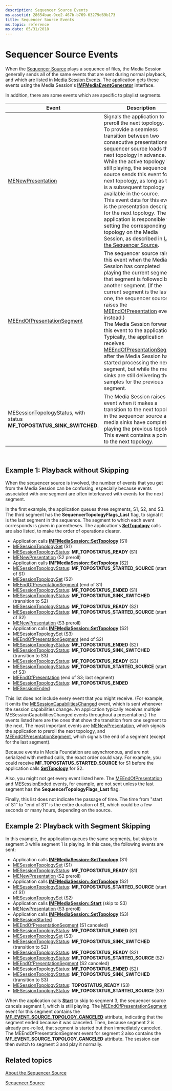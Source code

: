 ```yaml
---
description: Sequencer Source Events
ms.assetid: 28654bae-9ce2-467b-b769-63279d69b173
title: Sequencer Source Events
ms.topic: reference
ms.date: 05/31/2018
---
```


# Sequencer Source Events

When the [Sequencer Source](sequencer-source.md) plays a sequence of files, the Media Session generally sends all of the same events that are sent during normal playback, and which are listed in [Media Session Events](media-session-events.md). The application gets these events using the Media Session's [**IMFMediaEventGenerator**](/windows/desktop/api/mfobjects/nn-mfobjects-imfmediaeventgenerator) interface.

In addition, there are some events which are specific to playlist segments.



| Event                                                                                                   | Description                                                                                                                                                                                                                                                                                                                                                                                                                                                                                                                                                                                                                                                        |
|---------------------------------------------------------------------------------------------------------|--------------------------------------------------------------------------------------------------------------------------------------------------------------------------------------------------------------------------------------------------------------------------------------------------------------------------------------------------------------------------------------------------------------------------------------------------------------------------------------------------------------------------------------------------------------------------------------------------------------------------------------------------------------------|
| [MENewPresentation](menewpresentation.md)                                                              | Signals the application to preroll the next topology.<br/> To provide a seamless transition between two consecutive presentations, the sequencer source loads the next topology in advance. While the active topology is still playing, the sequencer source sends this event for the next topology, as long as there is a subsequent topology available in the source.<br/> This event data for this event is the presentation descriptor for the next topology. The application is responsible for setting the corresponding topology on the Media Session, as described in [Using the Sequencer Source](using-the-sequencer-source.md).<br/> |
| [MEEndOfPresentationSegment](meendofpresentationsegment.md)                                            | The sequencer source raises this event when the Media Session has completed playing the current segment, if that segment is followed by another segment. (If the current segment is the last one, the sequencer source raises the [MEEndOfPresentation](meendofpresentation.md) event instead.)<br/> The Media Session forwards this event to the application. Typically, the application receives [MEEndOfPresentationSegment](meendofpresentationsegment.md) after the Media Session has started processing the next segment, but while the media sinks are still delivering the samples for the previous segment.<br/>                            |
| [MESessionTopologyStatus](mesessiontopologystatus.md), with status **MF\_TOPOSTATUS\_SINK\_SWITCHED**. | The Media Session raises this event when it makes a transition to the next topology in the sequencer source and media sinks have completed playing the previous topology. This event contains a pointer to the next topology.                                                                                                                                                                                                                                                                                                                                                                                                                                      |



 

## Example 1: Playback without Skipping

When the sequencer source is involved, the number of events that you get from the Media Session can be confusing, especially because events associated with one segment are often interleaved with events for the next segment.

In the first example, the application queues three segments, S1, S2, and S3. The third segment has the **SequencerTopologyFlags\_Last** flag, to signal it is the last segment in the sequence. The segment to which each event corresponds is given in parentheses. The application's [**SetTopology**](/windows/desktop/api/mfidl/nf-mfidl-imfmediasession-settopology) calls are also listed, to make the order of operations clearer.

-   Application calls [**IMFMediaSession::SetTopology**](/windows/desktop/api/mfidl/nf-mfidl-imfmediasession-settopology) (S1)
-   [MESessionTopologySet](mesessiontopologyset.md) (S1)
-   [MESessionTopologyStatus](mesessiontopologystatus.md): **MF\_TOPOSTATUS\_READY** (S1)
-   [MENewPresentation](menewpresentation.md) (S2 preroll)
-   Application calls [**IMFMediaSession::SetTopology**](/windows/desktop/api/mfidl/nf-mfidl-imfmediasession-settopology) (S2)
-   [MESessionTopologyStatus](mesessiontopologystatus.md): **MF\_TOPOSTATUS\_STARTED\_SOURCE** (start of S1)
-   [MESessionTopologySet](mesessiontopologyset.md) (S2)
-   [MEEndOfPresentationSegment](meendofpresentationsegment.md) (end of S1)
-   [MESessionTopologyStatus](mesessiontopologystatus.md): **MF\_TOPOSTATUS\_ENDED** (S1)
-   [MESessionTopologyStatus](mesessiontopologystatus.md): **MF\_TOPOSTATUS\_SINK\_SWITCHED** (transition to S2)
-   [MESessionTopologyStatus](mesessiontopologystatus.md): **MF\_TOPOSTATUS\_READY** (S2)
-   [MESessionTopologyStatus](mesessiontopologystatus.md): **MF\_TOPOSTATUS\_STARTED\_SOURCE** (start of S2)
-   [MENewPresentation](menewpresentation.md) (S3 preroll)
-   Application calls [**IMFMediaSession::SetTopology**](/windows/desktop/api/mfidl/nf-mfidl-imfmediasession-settopology) (S2)
-   [MESessionTopologySet](mesessiontopologyset.md) (S3)
-   [MEEndOfPresentationSegment](meendofpresentationsegment.md) (end of S2)
-   [MESessionTopologyStatus](mesessiontopologystatus.md): **MF\_TOPOSTATUS\_ENDED** (S2)
-   [MESessionTopologyStatus](mesessiontopologystatus.md): **MF\_TOPOSTATUS\_SINK\_SWITCHED** (transition to S3)
-   [MESessionTopologyStatus](mesessiontopologystatus.md): **MF\_TOPOSTATUS\_READY** (S3)
-   [MESessionTopologyStatus](mesessiontopologystatus.md): **MF\_TOPOSTATUS\_STARTED\_SOURCE** (start of S3)
-   [MEEndOfPresentation](meendofpresentation.md) (end of S3; last segment)
-   [MESessionTopologyStatus](mesessiontopologystatus.md): **MF\_TOPOSTATUS\_ENDED**
-   [MESessionEnded](mesessionended.md)

This list does not include every event that you might receive. (For example, it omits the [MESessionCapabilitiesChanged](mesessioncapabilitieschanged.md) event, which is sent whenever the session capabilities change. An application typically receives multiple MESessionCapabilitiesChanged events throughout a presentation.) The events listed here are the ones that show the transition from one segment to the next. The most important events are [MENewPresentation](menewpresentation.md), which signals the application to preroll the next topology, and [MEEndOfPresentationSegment](meendofpresentationsegment.md), which signals the end of a segment (except for the last segment).

Because events in Media Foundation are asynchronous, and are not serialized with method calls, the exact order could vary. For example, you could receive **MF\_TOPOSTATUS\_STARTED\_SOURCE** for S1 before the application calls [**SetTopology**](/windows/desktop/api/mfidl/nf-mfidl-imfmediasession-settopology) for S2.

Also, you might not get every event listed here. The [MEEndOfPresentation](meendofpresentation.md) and [MESessionEnded](mesessionended.md) events, for example, are not sent unless the last segment has the **SequencerTopologyFlags\_Last** flag.

Finally, this list does not indicate the passage of time. The time from "start of S1" to "end of S1" is the entire duration of S1, which could be a few seconds or many hours, depending on the source.

## Example 2: Playback with Segment Skipping

In this example, the application queues the same segments, but skips to segment 3 while segment 1 is playing. In this case, the following events are sent:

-   Application calls [**IMFMediaSession::SetTopology**](/windows/desktop/api/mfidl/nf-mfidl-imfmediasession-settopology) (S1)
-   [MESessionTopologySet](mesessiontopologyset.md) (S1)
-   [MESessionTopologyStatus](mesessiontopologystatus.md): **MF\_TOPOSTATUS\_READY** (S1)
-   [MENewPresentation](menewpresentation.md) (S2 preroll)
-   Application calls [**IMFMediaSession::SetTopology**](/windows/desktop/api/mfidl/nf-mfidl-imfmediasession-settopology) (S2)
-   [MESessionTopologyStatus](mesessiontopologystatus.md): **MF\_TOPOSTATUS\_STARTED\_SOURCE** (start of S1)
-   [MESessionTopologySet](mesessiontopologyset.md) (S2)
-   Application calls [**IMFMediaSession::Start**](/windows/desktop/api/mfidl/nf-mfidl-imfmediasession-start) (skip to S3)
-   [MENewPresentation](menewpresentation.md) (S3 preroll)
-   Application calls [**IMFMediaSession::SetTopology**](/windows/desktop/api/mfidl/nf-mfidl-imfmediasession-settopology) (S3)
-   [MESessionStarted](mesessionstarted.md)
-   [MEEndOfPresentationSegment](meendofpresentationsegment.md) (S1 canceled)
-   [MESessionTopologyStatus](mesessiontopologystatus.md): **MF\_TOPOSTATUS\_ENDED** (S1)
-   [MESessionTopologySet](mesessiontopologyset.md) (S3)
-   [MESessionTopologyStatus](mesessiontopologystatus.md): **MF\_TOPOSTATUS\_SINK\_SWITCHED** (transition to S2)
-   [MESessionTopologyStatus](mesessiontopologystatus.md): **MF\_TOPOSTATUS\_READY** (S2)
-   [MESessionTopologyStatus](mesessiontopologystatus.md): **MF\_TOPOSTATUS\_STARTED\_SOURCE** (S2)
-   [MEEndOfPresentationSegment](meendofpresentationsegment.md) (S2 canceled)
-   [MESessionTopologyStatus](mesessiontopologystatus.md): **MF\_TOPOSTATUS\_ENDED** (S2)
-   [MESessionTopologyStatus](mesessiontopologystatus.md): **MF\_TOPOSTATUS\_SINK\_SWITCHED** (transition to S3)
-   [MESessionTopologyStatus](mesessiontopologystatus.md): **TOPOSTATUS\_READY** (S3)
-   [MESessionTopologyStatus](mesessiontopologystatus.md): **MF\_TOPOSTATUS\_STARTED\_SOURCE** (S3)

When the application calls [**Start**](/windows/desktop/api/mfidl/nf-mfidl-imfmediasession-start) to skip to segment 3, the sequencer source cancels segment 1, which is still playing. The [MEEndOfPresentationSegment](meendofpresentationsegment.md) event for this segment contains the [**MF\_EVENT\_SOURCE\_TOPOLOGY\_CANCELED**](mf-event-source-topology-canceled-attribute.md) attribute, indicating that the segment ended because it was canceled. Then, because segment 2 is already pre-rolled, that segment is started but then immediately canceled. The MEEndOfPresentationSegment event for segment 2 also contains the **MF\_EVENT\_SOURCE\_TOPOLOGY\_CANCELED** attribute. The session can then switch to segment 3 and play it normally.

## Related topics

<dl> <dt>

[About the Sequencer Source](about-the-sequencer-source.md)
</dt> <dt>

[Sequencer Source](sequencer-source.md)
</dt> </dl>

 

 




